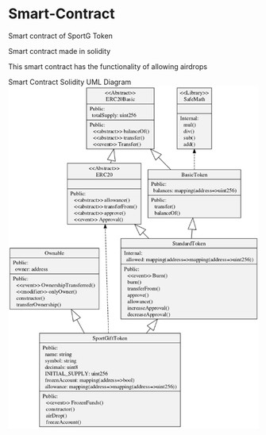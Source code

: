 # Smart-Contract
Smart contract of SportG Token


Smart contract made in solidity

This smart contract has the functionality of allowing airdrops


Smart Contract Solidity UML Diagram 
![smart contract](https://github.com/sportgift/Smart-Contract/blob/master/smart-contract.png)
